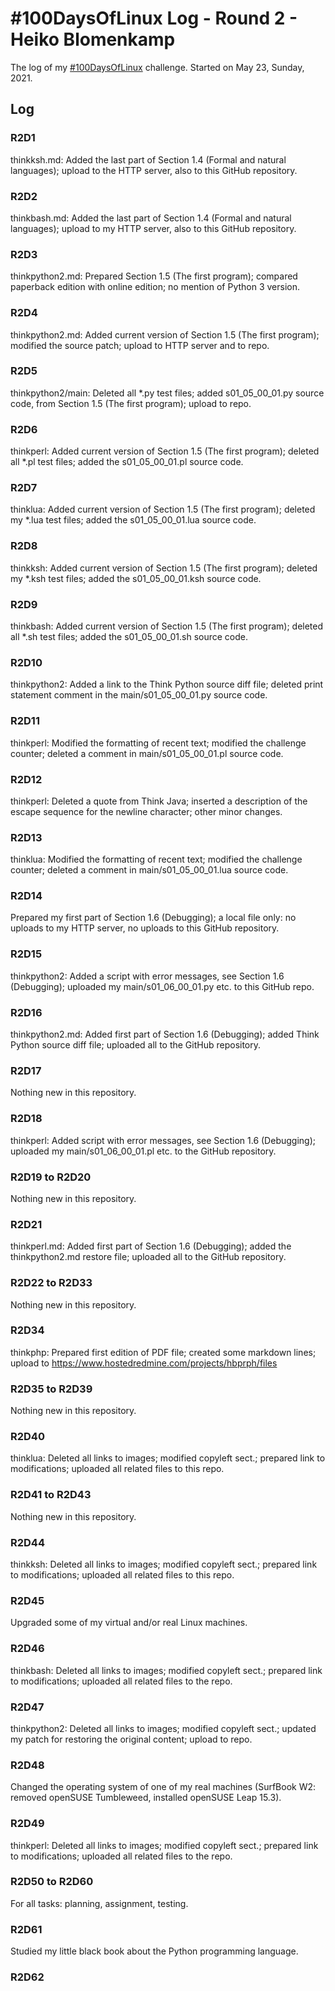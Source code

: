 # #100DaysOfLinux Log - Round 2 - Heiko Blomenkamp

The log of my [#100DaysOfLinux](https://twitter.com/hashtag/100DaysOfLinux) challenge. Started on May 23, Sunday, 2021.

## Log

### R2D1
thinkksh.md: Added the last part of Section 1.4 (Formal and natural languages); upload to the HTTP server, also to this GitHub repository.

### R2D2
thinkbash.md: Added the last part of Section 1.4 (Formal and natural languages); upload to my HTTP server, also to this GitHub repository.

### R2D3
thinkpython2.md: Prepared Section 1.5 (The first program); compared paperback edition with online edition; no mention of Python 3 version.

### R2D4
thinkpython2.md: Added current version of Section 1.5 (The first program); modified the source patch; upload to HTTP server and to repo.

### R2D5
thinkpython2/main: Deleted all \*.py test files; added s01_05_00_01.py source code, from Section 1.5 (The first program); upload to repo.

### R2D6
thinkperl: Added current version of Section 1.5 (The first program); deleted all \*.pl test files; added the s01_05_00_01.pl source code.

### R2D7
thinklua: Added current version of Section 1.5 (The first program); deleted my \*.lua test files; added the s01_05_00_01.lua source code.

### R2D8
thinkksh: Added current version of Section 1.5 (The first program); deleted my \*.ksh test files; added the s01_05_00_01.ksh source code.

### R2D9
thinkbash: Added current version of Section 1.5 (The first program); deleted all \*.sh test files; added the s01_05_00_01.sh source code.

### R2D10
thinkpython2: Added a link to the Think Python source diff file; deleted print statement comment in the main/s01_05_00_01.py source code.

### R2D11
thinkperl: Modified the formatting of recent text; modified the challenge counter; deleted a comment in main/s01_05_00_01.pl source code.

### R2D12
thinkperl: Deleted a quote from Think Java; inserted a description of the escape sequence for the newline character; other minor changes.

### R2D13
thinklua: Modified the formatting of recent text; modified the challenge counter; deleted a comment in main/s01_05_00_01.lua source code.

### R2D14
Prepared my first part of Section 1.6 (Debugging); a local file only: no uploads to my HTTP server, no uploads to this GitHub repository.

### R2D15
thinkpython2: Added a script with error messages, see Section 1.6 (Debugging); uploaded my main/s01_06_00_01.py etc. to this GitHub repo.

### R2D16
thinkpython2.md: Added first part of Section 1.6 (Debugging); added Think Python source diff file; uploaded all to the GitHub repository.

### R2D17
Nothing new in this repository.

### R2D18
thinkperl: Added script with error messages, see Section 1.6 (Debugging); uploaded my main/s01_06_00_01.pl etc. to the GitHub repository.

### R2D19 to R2D20
Nothing new in this repository.

### R2D21
thinkperl.md: Added first part of Section 1.6 (Debugging); added the thinkpython2.md restore file; uploaded all to the GitHub repository.

### R2D22 to R2D33
Nothing new in this repository.

### R2D34
thinkphp: Prepared first edition of PDF file; created some markdown lines; upload to https://www.hostedredmine.com/projects/hbprph/files

### R2D35 to R2D39
Nothing new in this repository.

### R2D40
thinklua: Deleted all links to images; modified copyleft sect.; prepared link to modifications; uploaded all related files to this repo.

### R2D41 to R2D43
Nothing new in this repository.

### R2D44
thinkksh: Deleted all links to images; modified copyleft sect.; prepared link to modifications; uploaded all related files to this repo.

### R2D45
Upgraded some of my virtual and/or real Linux machines.

### R2D46
thinkbash: Deleted all links to images; modified copyleft sect.; prepared link to modifications; uploaded all related files to the repo.

### R2D47
thinkpython2: Deleted all links to images; modified copyleft sect.; updated my patch for restoring the original content; upload to repo.

### R2D48
Changed the operating system of one of my real machines (SurfBook W2: removed openSUSE Tumbleweed, installed openSUSE Leap 15.3).

### R2D49
thinkperl: Deleted all links to images; modified copyleft sect.; prepared link to modifications; uploaded all related files to the repo.

### R2D50 to R2D60
For all tasks: planning, assignment, testing.

### R2D61
Studied my little black book about the Python programming language.

### R2D62
